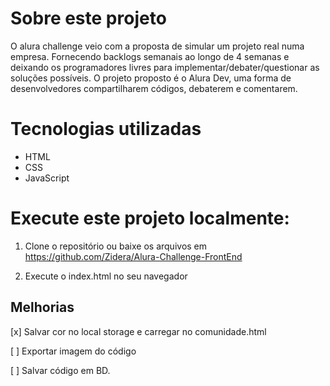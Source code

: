 # Sobre este projeto
O alura challenge veio com a proposta de simular um projeto real numa empresa. Fornecendo backlogs semanais ao longo de 4 semanas e deixando os programadores livres para implementar/debater/questionar as soluções possíveis. O projeto proposto é o Alura Dev, uma forma de desenvolvedores compartilharem códigos, debaterem e comentarem.

# Tecnologias utilizadas
- HTML
- CSS
- JavaScript


# Execute este projeto localmente:

1. Clone o repositório ou baixe os arquivos em https://github.com/Zidera/Alura-Challenge-FrontEnd

2. Execute o index.html no seu navegador

## Melhorias
[x] Salvar cor no local storage e carregar no comunidade.html

[ ] Exportar imagem do código

[ ] Salvar código em BD.
